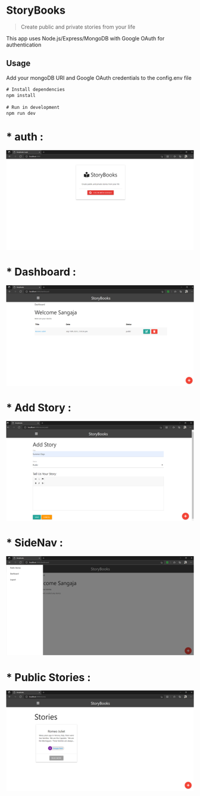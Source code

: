 # StoryBooks

> Create public and private stories from your life

This app uses Node.js/Express/MongoDB with Google OAuth for authentication

## Usage

Add your mongoDB URI and Google OAuth credentials to the config.env file

```
# Install dependencies
npm install

# Run in development
npm run dev

```

# \* auth :

![auth](https://github.com/sangajapatel06/storyBooks/blob/master/public/images/auth.png)

# \* Dashboard :

![Dashboard](<https://github.com/sangajapatel06/storyBooks/blob/master/public/images/Screenshot%20(404).png>)

# \* Add Story :

![Add Story](https://github.com/sangajapatel06/storyBooks/blob/master/public/images/addStory.png)

# \* SideNav :

![SideNav](https://github.com/sangajapatel06/storyBooks/blob/master/public/images/sidenav.png)

# \* Public Stories :

![Public stories](https://github.com/sangajapatel06/storyBooks/blob/master/public/images/Dashboard.png)
